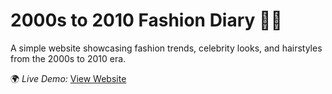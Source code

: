
# 2000s to 2010 Fashion Diary 👗✨  

A simple website showcasing fashion trends, celebrity looks, and hairstyles from the 2000s to 2010 era.  

🌍 *Live Demo:* [View Website](https://Hafeez345.github.io/2000s-fashion-website)  
